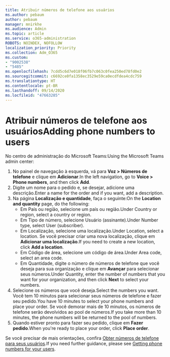 ```yaml
---
title: Atribuir números de telefone aos usuários
ms.author: pebaum
author: pebaum
manager: mnirkhe
ms.audience: Admin
ms.topic: article
ms.service: o365-administration
ROBOTS: NOINDEX, NOFOLLOW
localization_priority: Priority
ms.collection: Adm_O365
ms.custom:
- "9002538"
- "5485"
ms.openlocfilehash: 7cdd5c6d7e018f06fb7c063c0fea250ed78fd0e2
ms.sourcegitcommit: c6692ce0fa1358ec3529e59ca0ecdfdea4cdc759
ms.translationtype: HT
ms.contentlocale: pt-BR
ms.lasthandoff: 09/14/2020
ms.locfileid: "47663285"
---
```

# <a name="adding-phone-numbers-to-users"></a><span data-ttu-id="b932e-102">Atribuir números de telefone aos usuários</span><span class="sxs-lookup"><span data-stu-id="b932e-102">Adding phone numbers to users</span></span>

<span data-ttu-id="b932e-103">No centro de administração do Microsoft Teams:</span><span class="sxs-lookup"><span data-stu-id="b932e-103">Using the Microsoft Teams admin center:</span></span>

1. <span data-ttu-id="b932e-104">No painel de navegação à esquerda, vá para **Voz > Números de telefone** e clique em **Adicionar**.</span><span class="sxs-lookup"><span data-stu-id="b932e-104">In the left navigation, go to **Voice > Phone numbers**, and then click **Add**.</span></span>
2. <span data-ttu-id="b932e-105">Digite um nome para o pedido e, se desejar, adicione uma descrição.</span><span class="sxs-lookup"><span data-stu-id="b932e-105">Enter a name for the order and if you want, add a description.</span></span>
3. <span data-ttu-id="b932e-106">Na página **Localização e quantidade**, faça o seguinte:</span><span class="sxs-lookup"><span data-stu-id="b932e-106">On the **Location and quantity** page, do the following:</span></span>
    - <span data-ttu-id="b932e-107">Em País ou região, selecione um país ou região.</span><span class="sxs-lookup"><span data-stu-id="b932e-107">Under Country or region, select a country or region.</span></span>
    - <span data-ttu-id="b932e-108">Em Tipo de número, selecione Usuário (assinante).</span><span class="sxs-lookup"><span data-stu-id="b932e-108">Under Number type, select User (subscriber).</span></span>
    - <span data-ttu-id="b932e-109">Em Localização, selecione uma localização.</span><span class="sxs-lookup"><span data-stu-id="b932e-109">Under Location, select a location.</span></span> <span data-ttu-id="b932e-110">Se você precisar criar uma nova localização, clique em **Adicionar uma localização**.</span><span class="sxs-lookup"><span data-stu-id="b932e-110">If you need to create a new location, click **Add a location**.</span></span>
    - <span data-ttu-id="b932e-111">Em Código de área, selecione um código de área.</span><span class="sxs-lookup"><span data-stu-id="b932e-111">Under Area code, select an area code.</span></span>
    - <span data-ttu-id="b932e-112">Em Quantidade, digite o número de números de telefone que você deseja para sua organização e clique em **Avançar** para selecionar seus números.</span><span class="sxs-lookup"><span data-stu-id="b932e-112">Under Quantity, enter the number of numbers that you want for your organization, and then click **Next** to select your numbers.</span></span>
4. <span data-ttu-id="b932e-113">Selecione os números que você deseja.</span><span class="sxs-lookup"><span data-stu-id="b932e-113">Select the numbers you want.</span></span> <span data-ttu-id="b932e-114">Você tem 10 minutos para selecionar seus números de telefone e fazer seu pedido.</span><span class="sxs-lookup"><span data-stu-id="b932e-114">You have 10 minutes to select your phone numbers and place your order.</span></span> <span data-ttu-id="b932e-115">Se você demorar mais de 10 minutos, os números de telefone serão devolvidos ao pool de números.</span><span class="sxs-lookup"><span data-stu-id="b932e-115">If you take more than 10 minutes, the phone numbers will be returned to the pool of numbers.</span></span>
5. <span data-ttu-id="b932e-116">Quando estiver pronto para fazer seu pedido, clique em **Fazer pedido**.</span><span class="sxs-lookup"><span data-stu-id="b932e-116">When you're ready to place your order, click **Place order**.</span></span>

<span data-ttu-id="b932e-117">Se você precisar de mais orientações, confira [Obter números de telefone para seus usuários](https://docs.microsoft.com/microsoftteams/getting-phone-numbers-for-your-users).</span><span class="sxs-lookup"><span data-stu-id="b932e-117">If you need further guidance, please see [Getting phone numbers for your users](https://docs.microsoft.com/microsoftteams/getting-phone-numbers-for-your-users).</span></span>
